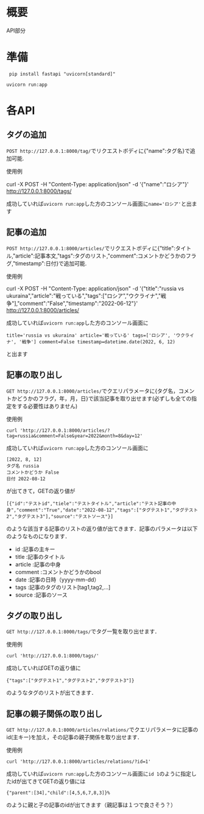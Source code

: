 # 概要
API部分

# 準備
```` pip install fastapi "uvicorn[standard]"````

````uvicorn run:app````

# 各API
## タグの追加
````POST http://127.0.0.1:8000/tag/````でリクエストボディに{"name":タグ名}で追加可能.

使用例

curl -X POST -H "Content-Type: application/json" -d '{"name":"ロシア"}' http://127.0.0.1:8000/tags/

成功していれば````uvicorn run:app````した方のコンソール画面に````name='ロシア'````と出ます

## 記事の追加

````POST http://127.0.0.1:8000/articles/````でリクエストボディに{"title":タイトル,"article":記事本文,"tags":タグのリスト,"comment":コメントかどうかのフラグ,"timestamp":日付}で追加可能.

使用例

curl -X POST -H "Content-Type: application/json" -d '{"title":"russia vs ukuraina","article":"戦っている","tags":["ロシア","ウクライナ","戦争"],"comment":"False","timestamp":"2022-06-12"}' http://127.0.0.1:8000/articles/

成功していれば````uvicorn run:app````した方のコンソール画面に

````title='russia vs ukuraina' article='戦っている' tags=['ロシア', 'ウクライナ', '戦争'] comment=False timestamp=datetime.date(2022, 6, 12)````

と出ます

## 記事の取り出し
````GET http://127.0.0.1:8000/articles/````でクエリパラメータに{タグ名，コメントかどうかのフラグ，年，月，日}で該当記事を取り出せます(必ずしも全ての指定をする必要性はありません)

使用例

````curl 'http://127.0.0.1:8000/articles/?tag=russia&comment=False&year=2022&month=8&day=12'````

成功していれば````uvicorn run:app````した方のコンソール画面に

````
[2022, 8, 12]
タグ名 russia
コメントかどうか False
日付 2022-08-12
````
が出てきて，GETの返り値が
````
[{"id":"テストid","tiele":"テストタイトル","article":"テスト記事の中身","comment":"True","date":"2022-08-12","tags":["タグテスト1","タグテスト2","タグテスト3"],"source":"テストソース"}]
````

のような該当する記事のリストの返り値が出てきます．記事のパラメータは以下のようなものになります．
- id        :記事の主キー
- title     :記事のタイトル
- article   :記事の中身
- comment   :コメントかどうかのbool
- date      :記事の日時（yyyy-mm-dd）
- tags      :記事のタグのリスト[tag1,tag2,...]
- source    :記事のソース

## タグの取り出し
````GET http://127.0.0.1:8000/tags/````でタグ一覧を取り出せます．

使用例

````curl 'http://127.0.0.1:8000/tags/' ````

成功していればGETの返り値に

````{"tags":["タグテスト1","タグテスト2","タグテスト3"]}````

のようなタグのリストが出てきます．

## 記事の親子関係の取り出し
````GET http://127.0.0.1:8000/articles/relations/````でクエリパラメータに記事のid(主キー)を加え，その記事の親子関係を取り出せます．

使用例

````curl 'http://127.0.0.1:8000/articles/relations/?id=1' ````

成功していれば````uvicorn run:app````した方のコンソール画面に````id 1````のように指定したidが出てきてGETの返り値には

````{"parent":[34],"child":[4,5,6,7,8,3]}% ````

のように親と子の記事のidが出てきます（親記事は１つで良さそう？）
